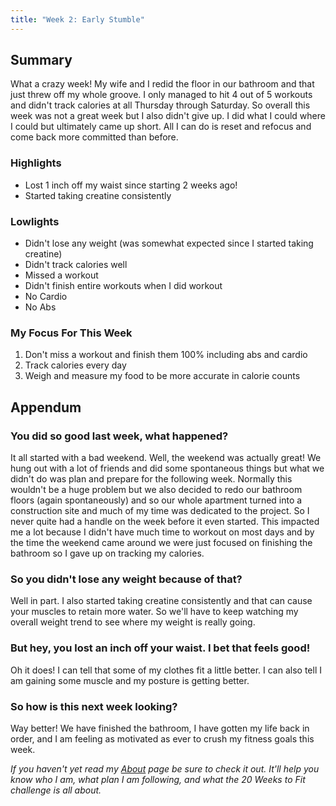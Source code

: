 ```yaml
---
title: "Week 2: Early Stumble"
---
```


## Summary
What a crazy week! My wife and I redid the floor in our bathroom and that just threw off my whole groove. I only managed to hit 4 out of 5 workouts and didn't track calories at all Thursday through Saturday. So overall this week was not a great week but I also didn't give up. I did what I could where I could but ultimately came up short. All I can do is reset and refocus and come back more committed than before.

### Highlights
* Lost 1 inch off my waist since starting 2 weeks ago!
* Started taking creatine consistently

### Lowlights
* Didn't lose any weight (was somewhat expected since I started taking creatine)
* Didn't track calories well
* Missed a workout
* Didn't finish entire workouts when I did workout
* No Cardio
* No Abs

### My Focus For This Week
1. Don't miss a workout and finish them 100% including abs and cardio
2. Track calories every day
3. Weigh and measure my food to be more accurate in calorie counts

## Appendum
### You did so good last week, what happened?
It all started with a bad weekend. Well, the weekend was actually great! We hung out with a lot of friends and did some spontaneous things but what we didn't do was plan and prepare for the following week. Normally this wouldn't be a huge problem but we also decided to redo our bathroom floors (again spontaneously) and so our whole apartment turned into a construction site and much of my time was dedicated to the project. So I never quite had a handle on the week before it even started. This impacted me a lot because I didn't have much time to workout on most days and by the time the weekend came around we were just focused on finishing the bathroom so I gave up on tracking my calories.

### So you didn't lose any weight because of that?
Well in part. I also started taking creatine consistently and that can cause your muscles to retain more water. So we'll have to keep watching my overall weight trend to see where my weight is really going.

### But hey, you lost an inch off your waist. I bet that feels good!
Oh it does! I can tell that some of my clothes fit a little better. I can also tell I am gaining some muscle and my posture is getting better. 

### So how is this next week looking?
Way better! We have finished the bathroom, I have gotten my life back in order, and I am feeling as motivated as ever to crush my fitness goals this week.

*If you haven't yet read my [About](/about) page be sure to check it out. It'll help you know who I am, what plan I am following, and what the 20 Weeks to Fit challenge is all about.*
